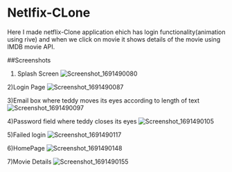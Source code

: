 # Netlfix-CLone

Here I made netflix-Clone application ehich has login functionality(animation using rive) and when we click on movie it shows details of the movie using IMDB movie API.

##Screenshots

1) Splash Screen
![Screenshot_1691490080](https://github.com/Vrushti24/Clone-Netflix/assets/71961160/b54812e2-9fd0-4528-a19d-ec1278600e4c)

2)Login Page
![Screenshot_1691490087](https://github.com/Vrushti24/Clone-Netflix/assets/71961160/c87300f0-425b-40fe-8878-683048bde1b8)

3)Email box where teddy moves its eyes according to length of text
![Screenshot_1691490097](https://github.com/Vrushti24/Clone-Netflix/assets/71961160/bc9f3a3d-8443-433b-9c7d-03c1a7cec433)

4)Password field where teddy closes its eyes
![Screenshot_1691490105](https://github.com/Vrushti24/Clone-Netflix/assets/71961160/fe4aef73-c81d-4f36-9e97-c2750479921c)

5)Failed login
![Screenshot_1691490117](https://github.com/Vrushti24/Clone-Netflix/assets/71961160/54f8cd6a-285a-4060-ac4e-2d39009225d1)

6)HomePage
![Screenshot_1691490148](https://github.com/Vrushti24/Clone-Netflix/assets/71961160/8b6beaaf-4cde-498a-9825-f5d19ec502d5)

7)Movie Details
![Screenshot_1691490155](https://github.com/Vrushti24/Clone-Netflix/assets/71961160/4c50868d-b609-4320-a4aa-22af1ab5bbf7)
